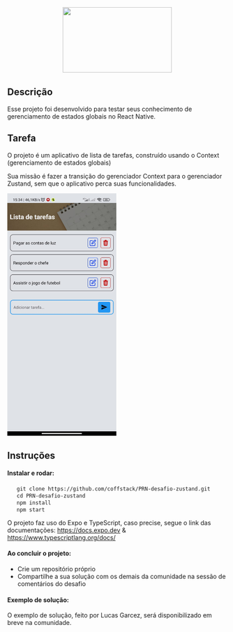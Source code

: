 <div align="center" >        <img src="https://github.com/coffstack.png" width="250" height="150"/></div>

## Descrição

Esse projeto foi desenvolvido para testar seus conhecimento de gerenciamento de estados globais no React Native.

## Tarefa

O projeto é um aplicativo de lista de tarefas, construído usando o Context (gerenciamento de estados globais)

Sua missão é fazer a transição do gerenciador Context para o gerenciador Zustand, sem que o aplicativo perca suas funcionalidades.

<div align="left">    
   <img src="/assets/exemple.jpg" width="250"/>
</div>

## Instruções

#### Instalar e rodar:

```
   git clone https://github.com/coffstack/PRN-desafio-zustand.git
   cd PRN-desafio-zustand
   npm install
   npm start
```

O projeto faz uso do Expo e TypeScript, caso precise, segue o link das documentações: https://docs.expo.dev & https://www.typescriptlang.org/docs/

#### Ao concluir o projeto:

- Crie um repositório próprio
- Compartilhe a sua solução com os demais da comunidade na sessão de comentários do desafio

#### Exemplo de solução:

O exemplo de solução, feito por Lucas Garcez, será disponibilizado em breve na comunidade.
